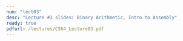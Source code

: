 ```yaml
---
num: "lect03"
desc: "Lecture #3 slides: Binary Arithmetic, Intro to Assembly"
ready: true
pdfurl: /lectures/CS64_Lecture03.pdf
---
```


